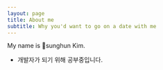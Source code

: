 ```yaml
---
layout: page
title: About me
subtitle: Why you'd want to go on a date with me
---
```


My name is sunghun Kim.
- 개발자가 되기 위해 공부중입니다.
